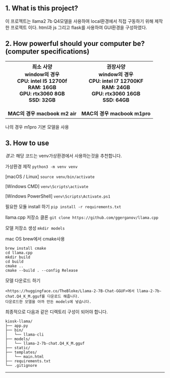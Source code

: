 ## 1. What is this project?
이 프로젝트는 llama2 7b Q4모델을 사용하여 local환경에서 직접 구동하기 위해 제작한 프로젝트 이다.
html과 js 그리고 flask를 사용하여 GUI환경을 구성하였다.

## 2. How powerful should your computer be? (computer specifications)

<table>
  <tr>
    <th>
        <b>최소 사양</b><br>
        window의 경우<br>
        CPU: intel I5 12700f<br>
        RAM: 16GB<br>
        GPU: rtx3060 8GB<br>
        SSD: 32GB<br>
        <br>
        MAC의 경우 macbook m2 air<br>
    </th>
    <th>
        <b>권장사양</b><br>
        window의 경우<br>
        CPU: intel I7 12700KF<br>
        RAM: 24GB<br>
        GPU: rtx3060 16GB<br>
        SSD: 64GB<br>
        <br>
        MAC의 경우 macbook m1pro<br>
    </th>
  </tr>
</table>

나의 경우 m1pro 기본 모델을 사용

## 3. How to use
*경고:* 해당 코드는 venv가상환경에서 사용하는것을 추천합니다.

가상환경 제작
`python3 -m venv venv`

[macOS / Linux]
`source venv/bin/activate`

[Windows CMD]
`venv\Scripts\activate`

[Windows PowerShell]
`venv\Scripts\Activate.ps1`

필요한 모듈 install 하기
`pip install -r requirements.txt`

llama.cpp 저장소 클론
`git clone https://github.com/ggerganov/llama.cpp`

모델 저장소 생성
`mkdir models`

mac OS brew에서 cmake사용
```
brew install cmake
cd llama.cpp
mkdir build
cd build
cmake ..
cmake --build . --config Release
```

모델 다운로드 하기
```
<https://huggingface.co/TheBloke/Llama-2-7B-Chat-GGUF>에서 llama-2-7b-chat.Q4_K_M.gguf를 다운로드 해줍니다.
다운로드한 모델을 아까 만든 models에 넣습니다.
```


최종적으로 다음과 같은 디렉토리 구성이 되어야 합니다.
```
kiosk-llama/
├── app.py
├── bin/
│   └── llama-cli
├── models/
│   └── llama-2-7b-chat.Q4_K_M.gguf
├── static/
├── templates/
│   └── main.html
├── requirements.txt
└── .gitignore
```

***